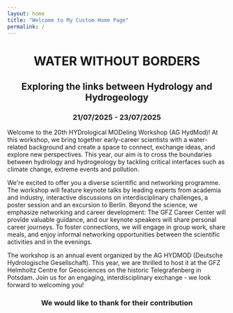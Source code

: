 ```yaml
---
layout: home
title: "Welcome to My Custom Home Page"
permalink: /
---
```



<h1 style="text-align: center;">WATER WITHOUT BORDERS</h1>

<h2 style="text-align: center;">Exploring the links between
Hydrology and Hydrogeology</h2>

<h3 style="text-align: center;">21/07/2025 - 23/07/2025</h3>



Welcome to the 20th HYDrological MODeling
Workshop (AG HydMod)! At this workshop, we bring together early-career scientists with
a water-related background and create a space to connect,
exchange ideas, and explore new perspectives. This year, our
aim is to cross the boundaries between hydrology and
hydrogeology by tackling critical interfaces such as climate
change, extreme events and pollution.

We're excited to offer you a diverse scientific and networking
programme. The workshop will feature keynote talks by
leading experts from academia and industry, interactive
discussions on interdisciplinary challenges, a poster session and
an excursion to Berlin. Beyond the science, we emphasize
networking and career development: The GFZ Career Center
will provide valuable guidance, and our keynote speakers will
share personal career journeys. To foster connections, we will
engage in group work, share meals, and enjoy informal
networking opportunities between the scientific activities and
in the evenings.

The workshop is an annual event organized by the AG
HYDMOD (Deutsche Hydrologische Gesellschaft). This year,
we are thrilled to host it at the GFZ Helmholtz Centre for
Geosciences on the historic Telegrafenberg in Potsdam. Join us
for an engaging, interdisciplinary exchange - we look forward
to welcoming you!


<h3 style="text-align: center;">We would like to thank for their contribution</h3>


